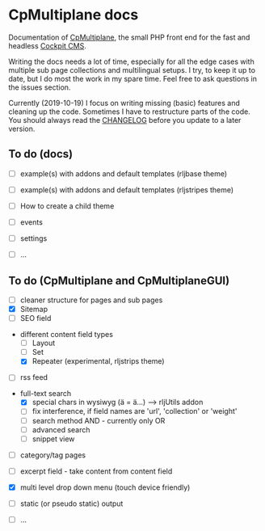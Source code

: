 # CpMultiplane docs

Documentation of [CpMultiplane][2], the small PHP front end for the fast and headless [Cockpit CMS][1].

Writing the docs needs a lot of time, especially for all the edge cases with multiple sub page collections and multilingual setups. I try, to keep it up to date, but I do most the work in my spare time. Feel free to ask questions in the issues section.

Currently (2019-10-19) I focus on writing missing (basic) features and cleaning up the code. Sometimes I have to restructure parts of the code. You should always read the [CHANGELOG][3] before you update to a later version.

## To do (docs)

* [ ] example(s) with addons and default templates (rljbase theme)
* [ ] example(s) with addons and default templates (rljstripes theme)
* [ ] How to create a child theme
* [ ] events
* [ ] settings
* [ ] ...


## To do (CpMultiplane and CpMultiplaneGUI)

* [ ] cleaner structure for pages and sub pages
* [x] Sitemap
* [ ] SEO field
* different content field types
  * [ ] Layout
  * [ ] Set
  * [x] Repeater (experimental, rljstrips theme)
* [ ] rss feed
* full-text search
  * [x] special chars in wysiwyg (ä = &auml;...) --> rljUtils addon
  * [ ] fix interference, if field names are 'url', 'collection' or 'weight'
  * [ ] search method AND - currently only OR
  * [ ] advanced search
  * [ ] snippet view
* [ ] category/tag pages
* [ ] excerpt field - take content from content field
* [x] multi level drop down menu (touch device friendly)
* [ ] static (or pseudo static) output
* [ ] ...


[1]: https://github.com/agentejo/cockpit/
[2]: https://github.com/raffaelj/CpMultiplane
[3]: https://github.com/raffaelj/CpMultiplane/blob/master/CHANGELOG.md
